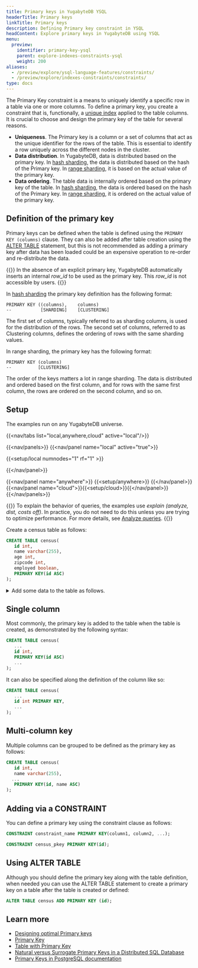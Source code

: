 ```yaml
---
title: Primary keys in YugabyteDB YSQL
headerTitle: Primary keys
linkTitle: Primary keys
description: Defining Primary key constraint in YSQL
headContent: Explore primary keys in YugabyteDB using YSQL
menu:
  preview:
    identifier: primary-key-ysql
    parent: explore-indexes-constraints-ysql
    weight: 200
aliases:
  - /preview/explore/ysql-language-features/constraints/
  - /preview/explore/indexes-constraints/constraints/
type: docs
---
```


The Primary Key constraint is a means to uniquely identify a specific row in a table via one or more columns. To define a primary key, you create a constraint that is, functionally, a [unique index](../unique-index-ysql/) applied to the table columns. It is crucial to choose and design the primary key of the table for several reasons.

- **Uniqueness**. The Primary key is a column or a set of columns that act as the unique identifier for the rows of the table. This is essential to identify a row uniquely across the different nodes in the cluster.
- **Data distribution**. In YugabyteDB, data is distributed based on the primary key. In [hash sharding](../../../../explore/going-beyond-sql/data-sharding#hash-sharding), the data is distributed based on the hash of the Primary key. In [range sharding](../../../../explore/going-beyond-sql/data-sharding#range-sharding), it is based on the actual value of the primary key.
- **Data ordering**. The table data is internally ordered based on the primary key of the table. In [hash sharding](../../../../explore/going-beyond-sql/data-sharding#hash-sharding), the data is ordered based on the hash of the Primary key. In [range sharding](../../../../explore/going-beyond-sql/data-sharding#range-sharding), it is ordered on the actual value of the primary key.

## Definition of the primary key

Primary keys can be defined when the table is defined using the `PRIMARY KEY (columns)` clause. They can also be added after table creation using the [ALTER TABLE](../../../../explore/ysql-language-features/indexes-constraints/primary-key-ysql/#alter-table) statement, but this is not recommended as adding a primary key after data has been loaded could be an expensive operation to re-order and re-distribute the data.

{{<warning>}}
In the absence of an explicit primary key, YugabyteDB automatically inserts an internal *row_id* to be used as the primary key. This *row_id* is not accessible by users.
{{</warning>}}

In [hash sharding](../../../../explore/going-beyond-sql/data-sharding#hash-sharding) the primary key definition has the following format:

```sql{.nocopy}
PRIMARY KEY ((columns),    columns)
--           [SHARDING]    [CLUSTERING]
```

The first set of columns, typically referred to as sharding columns, is used for the distribution of the rows. The second set of columns, referred to as Clustering columns, defines the ordering of rows with the same sharding values.

In range sharding, the primary key has the following format:

```sql{.nocopy}
PRIMARY KEY (columns)
--          [CLUSTERING]
```

The order of the keys matters a lot in range sharding. The data is distributed and ordered based on the first column, and for rows with the same first column, the rows are ordered on the second column, and so on.

## Setup

The examples run on any YugabyteDB universe.

<!-- begin: nav tabs -->
{{<nav/tabs list="local,anywhere,cloud" active="local"/>}}

{{<nav/panels>}}
{{<nav/panel name="local" active="true">}}
<!-- local cluster setup instructions -->
{{<setup/local numnodes="1" rf="1" >}}

{{</nav/panel>}}

{{<nav/panel name="anywhere">}} {{<setup/anywhere>}} {{</nav/panel>}}
{{<nav/panel name="cloud">}}{{<setup/cloud>}}{{</nav/panel>}}
{{</nav/panels>}}
<!-- end: nav tabs -->

{{<note>}}
To explain the behavior of queries, the examples use *explain (analyze, dist, costs off)*. In practice, you do not need to do this unless you are trying to optimize performance. For more details, see [Analyze queries](../../../../explore/query-1-performance/explain-analyze).
{{</note>}}

Create a census table as follows:

```sql
CREATE TABLE census(
   id int,
   name varchar(255),
   age int,
   zipcode int,
   employed boolean,
   PRIMARY KEY(id ASC)
);
```

<details> <summary>Add some data to the table as follows.</summary>

```sql
INSERT INTO public.census ( id,name,age,zipcode,employed ) VALUES
  (1,'Zachary',55,94085,True),    (2,'James',56,94085,False),    (3,'Kimberly',50,94084,False),
  (4,'Edward',56,94085,True),     (5,'Barry',56,94084,False),    (6,'Tyler',45,94084,False),
  (7,'Nancy',47,94085,False),     (8,'Sarah',52,94084,True),     (9,'Nancy',59,94084,False),
  (10,'Diane',51,94083,False),    (11,'Ashley',42,94083,False),  (12,'Jacqueline',58,94085,False),
  (13,'Benjamin',49,94084,False), (14,'James',48,94083,False),   (15,'Ann',43,94083,False),
  (16,'Aimee',47,94085,True),     (17,'Michael',49,94085,False), (18,'Rebecca',40,94085,False),
  (19,'Kevin',45,94085,True),     (20,'James',45,94084,False),   (21,'Sandra',60,94085,False),
  (22,'Kathleen',40,94085,True),  (23,'William',42,94084,False), (24,'James',42,94083,False),
  (25,'Tyler',50,94085,False),    (26,'James',49,94085,True),    (27,'Kathleen',55,94083,True),
  (28,'Zachary',55,94083,True),   (29,'Rebecca',41,94085,True),  (30,'Jacqueline',49,94085,False),
  (31,'Diane',48,94083,False),    (32,'Sarah',53,94085,True),    (33,'Rebecca',55,94083,True),
  (34,'William',47,94085,False),  (35,'William',60,94085,True),  (36,'Sarah',53,94085,False),
  (37,'Ashley',47,94084,True),    (38,'Ashley',54,94084,False),  (39,'Benjamin',42,94083,False),
  (40,'Tyler',47,94085,True),     (41,'Michael',42,94084,False), (42,'Diane',50,94084,False),
  (43,'Nancy',51,94085,False),    (44,'Rebecca',56,94085,False), (45,'Tyler',41,94085,True);
```

</details>

## Single column

Most commonly, the primary key is added to the table when the table is created, as demonstrated by the following syntax:

```sql
CREATE TABLE census(
   ...
   id int,
   PRIMARY KEY(id ASC)
   ...
);
```

It can also be specified along the definition of the column like so:

```sql
CREATE TABLE census(
   ...
   id int PRIMARY KEY,
   ...
);
```

## Multi-column key

Multiple columns can be grouped to be defined as the primary key as follows:

```sql
CREATE TABLE census(
   id int,
   name varchar(255),
  ...
   PRIMARY KEY(id, name ASC)
);
```

## Adding via a CONSTRAINT

You can define a primary key using the constraint clause as follows:

```sql
CONSTRAINT constraint_name PRIMARY KEY(column1, column2, ...);
```

```sql
CONSTRAINT census_pkey PRIMARY KEY(id);
```

## Using ALTER TABLE

Although you should define the primary key along with the table definition, when needed you can use the ALTER TABLE statement to create a primary key on a table after the table is created or defined:

```sql
ALTER TABLE census ADD PRIMARY KEY (id);
```

## Learn more

- [Designing optimal Primary keys](../../../../develop/data-modeling/primary-keys-ysql)
- [Primary Key](../../../../api/ysql/the-sql-language/statements/ddl_create_table/#primary-key)
- [Table with Primary Key](../../../../api/ysql/the-sql-language/statements/ddl_create_table/#table-with-primary-key)
- [Natural versus Surrogate Primary Keys in a Distributed SQL Database](https://www.yugabyte.com/blog/natural-versus-surrogate-primary-keys-in-a-distributed-sql-database/)
- [Primary Keys in PostgreSQL documentation](https://www.postgresql.org/docs/12/ddl-constraints.html#DDL-CONSTRAINTS-PRIMARY-KEYS)
